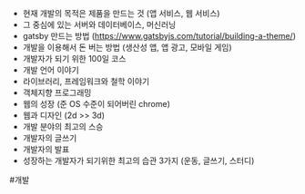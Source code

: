 - 현재 개발의 목적은 제품을 만드는 것 (앱 서비스, 웹 서비스)
- 그 중심에 있는 서버와 데이터베이스, 머신러닝
- gatsby 만드는 방법 (https://www.gatsbyjs.com/tutorial/building-a-theme/)
- 개발을 이용해서 돈 버는 방법 (생산성 앱, 앱 광고, 모바일 게임)
- 개발자가 되기 위한 100일 코스
- 개발 언어 이야기
- 라이브러리, 프레임워크와 철학 이야기
- 객체지향 프로그래밍
- 웹의 성장 (준 OS 수준이 되어버린 chrome)
- 웹과 디자인 (2d >> 3d)
- 개발 분야의 최고의 스승
- 개발자의 글쓰기
- 개발자의 발표
- 성장하는 개발자가 되기위한 최고의 습관 3가지 (운동, 글쓰기, 스터디)


#개발 
